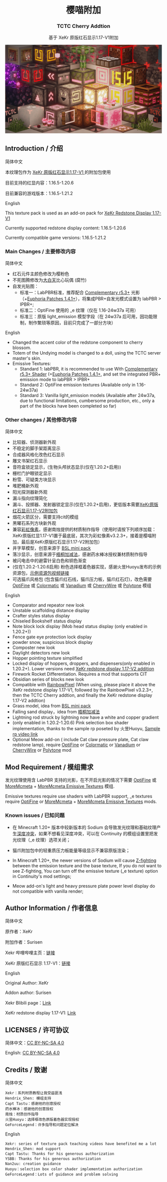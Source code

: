 <h1 align = "center">樱喵附加</h1>
<h3 align = "center">TCTC Cherry Addtion</h3>

<p align = "center">基于 XeKr 原版红石显示1.17-V1附加</p>

<div align="center"><img src="Featured_img.png" /></div>

## Introduction / 介绍

简体中文

本纹理包作为 [ XeKr 原版红石显示1.17-V1 ](https://legacy.curseforge.com/minecraft/texture-packs/xekr-redstone-display/files/3344524) 的附加包使用

目前支持的红显内容：1.16.5-1.20.6

目前兼容的游戏版本：1.16.5-1.21.2

English

This texture pack is used as an add-on pack for [XeKr Redstone Display 1.17-V1](https://legacy.curseforge.com/minecraft/texture-packs/xekr-redstone-display/files/3344524)

Currently supported redstone display content: 1.16.5-1.20.6

Currently compatible game versions: 1.16.5-1.21.2

### Main Changes / 主要修改内容

简体中文

- 红石元件主颜色修改为樱粉色
- 不死图腾修改为[大白天](https://space.bilibili.com/190067998/)比心玩偶 (腐竹)
- 自发光贴图：
    - 标准一：LabPBR标准，推荐配合 [Complementary r5.3+](https://modrinth.com/shader/complementary-reimagined/version/latest) 光影（+[Euphoria Patches 1.4.1+](https://www.euphoriapatches.com/how-to-install/)），将集成PBR+自发光模式设置为 labPBR > IPBR+;
    - 标准二：OptiFine 使用的 _e 纹理（仅在 1.16-24w37a 可用）
    - 标准三：原版 light_emission 模型字段（在 24w37a 后可用，因功能限制，制作繁琐等原因，目前只完成了一部分方块）

English

- Changed the accent color of the redstone component to cherry blossom.
- Totem of the Undying model is changed to a doll, using the TCTC server master's skin.
- Emissive Textures: 
    - Standard 1: labPBR, it is recommended to use With [Complementary r5.3+ Shader](https://modrinth.com/shader/complementary-reimagined/version/latest) (+[Euphoria Patches 1.4.1+](https://www.euphoriapatches.com/how-to-install/), and set the integrated PBR+ emission mode to labPBR > IPBR+
    - Standard 2: OptiFine emission textures (Available only in 1.16-24w37a)
    - Standard 3: Vanilla light_emission models (Available after 24w37a, due to functional limitations, cumbersome production, etc., only a part of the blocks have been completed so far)

### Other changes / 其他修改内容

简体中文

- 比较器、侦测器新外观
- 不稳定的脚手架距离显示
- 合成器风格化改色红石显示
- 雕文书架红石显示
- 音符盒锁定显示，(生物头颅状态显示(仅在1.20.2+启用))
- 栅栏门护眼锁定显示
- 粉雪、可疑类方块显示
- 堆肥桶新外观
- 阳光探测器新外观
- 漏斗指向纹理简化
- 漏斗、投掷器、发射器锁定显示(仅在1.20.2+启用)，更低版本需要[XeKr原版红石显示1.17-V2附加包](https://legacy.curseforge.com/minecraft/texture-packs/xekr-redstone-display/files/3504282)
- 烟花火箭区分，需要支持cit的模组
- 黑曜石系列方块新外观
- 兼容[彩虹像素](https://afdian.net/a/Nan2uu)，感谢南烛提供的材质制作指导（使用时请按下列顺序加载：XeKr原版红显1.17-V1置于最底层，其次为彩虹像素v3.2.3+，接着是樱喵附加，最后是XeKr原版红石显示1.17-V2附加包）
- 井字草模型，创意来源于 [BSL mini pack](https://bitslablab.com/bslminipacks/)
- 落沙显示，创意来源于[梧桐加减法](https://afdian.net/a/YSBBBB)，感谢药水棒冰授权兼材质制作指导
- 被闪电击中的避雷针呈白色和铜色渐变
- (仅在1.20.2-1.20.6启用) 粉色选择框着色器实现，感谢火昱Huoyu发布的示例资源包，[示例资源包视频链接](https://www.bilibili.com/video/BV1kK42117Wq/)
- 可选猫爪风格包 (包含猫爪红石线，猫爪压力板，猫爪红石灯)，改色需要 [OptiFine](https://www.optifine.net/downloads) 或 [Colormatic](https://www.curseforge.com/minecraft/mc-mods/colormatic) 或 [Vanadium](https://modrinth.com/mod/vanadium) 或 [CherryWire](https://github.com/The-Cat-Town-Craft/Cherry-Wire) 或 [Polytone](https://modrinth.com/mod/polytone) 模组

English

- Comparator and repeator new look
- Unstable scaffolding distance display
- Crafter styles status display
- Chiseled Bookshelf status display
- Note block lock display (Mob head status display (only enabled in 1.20.2+))
- Fence gate eye protection lock display
- powder snow, suspicious block display
- Composter new look
- Daylight detectors new look
- Hopper pointing texture simplified
- Locked display of hoppers, droppers, and dispensers(only enabled in 1.20.2+). Lower versions need [XeKr redstone display 1.17-V2 addition](https://legacy.curseforge.com/minecraft/texture-packs/xekr-redstone-display/files/3504282)
- Firework Rocket Differentiation. Requires a mod that supports CIT
- Obsidian series of blocks new look
- Compatible with [RainbowPixel](https://afdian.net/a/Nan2uu) (When using, please place it above the XeKr redstone display 1.17-V1, followed by the RainbowPixel v3.2.3+, then the TCTC Cherry addtion, and finally the XeKr redstone display 1.17-V2 addtion)
- Grass model, idea from [BSL mini pack](https://bitslablab.com/bslminipacks/)
- Falling sand display，idea from [梧桐加减法](https://afdian.net/a/YSBBBB)
- Lightning rod struck by lightning now have a white and copper gradient
- (only enabled in 1.20.2-1.20.6) Pink selection box shader implementation, thanks to the sample rp poseted by 火昱Huoyu, [Sample rp video link](https://www.bilibili.com/video/BV1kK42117Wq/)
- Optional Meow add-on ( include Cat claw pressure plate, Cat claw redstone lamp), require [OptiFine](https://www.optifine.net/downloads) or [Colormatic](https://www.curseforge.com/minecraft/mc-mods/colormatic) or [Vanadium](https://modrinth.com/mod/vanadium) or [CherryWire](https://github.com/The-Cat-Town-Craft/Cherry-Wire) or [Polytone](https://modrinth.com/mod/polytone) mod

## Mod Requirement / 模组需求

发光纹理使用含 LabPBR 支持的光影，在不开启光影的情况下需要 [OptiFine](https://www.optifine.net/downloads) 或 [MoreMcmeta](https://modrinth.com/mod/moremcmeta) + [MoreMcmeta Emissive Textures](https://modrinth.com/mod/moremcmeta-emissive) 模组.

Emissive textures require use shaders with LabPBR support, _e textures require [OptiFine](https://www.optifine.net/downloads) or [MoreMcmeta](https://modrinth.com/mod/moremcmeta) + [MoreMcmeta Emissive Textures](https://modrinth.com/mod/moremcmeta-emissive) mods.

### Known issues / 已知问题

- 在 Minecraft 1.20+ 版本中较新版本的 Sodium 会导致发光纹理和基础纹理产生[深度冲突](https://github.com/PepperCode1/Continuity/issues/292)，如果不想看见深度冲突，可以在 Continuity 的模组设置里把发光纹理（_e 纹理）选项关闭；
- 猫爪附加包中的轻重质压力板能量等级显示不兼容原版渲染；

- In Minecraft 1.20+, the newer versions of Sodium will cause [Z-fighting](https://github.com/PepperCode1/Continuity/issues/292) between the emission texture and the base texture, If you do not want to see Z-fighting, You can turn off the emissive texture (_e texture) option in Continuity's mod settings;
- Meow add-on's light and heavy pressure plate power level display do not compatible with vanilla render;

## Author Information / 作者信息

简体中文

原作者：XeKr

附加作者：Surisen

Xekr 哔哩哔哩主页：[链接](https://space.bilibili.com/5930630)

XeKr 原版红石显示 1.17-V1：[链接](https://legacy.curseforge.com/minecraft/texture-packs/xekr-redstone-display/files/3344524)

English

Original Author: XeKr

Addon author: Surisen

Xekr Blibili page：[Link](https://space.bilibili.com/5930630)

XeKr redstone display 1.17-V1: [Link](https://legacy.curseforge.com/minecraft/texture-packs/xekr-redstone-display/files/3344524)

## LICENSES / 许可协议

简体中文：[CC BY-NC-SA 4.0](https://creativecommons.org/licenses/by-nc-sa/4.0/deed.zh)

English: [CC BY-NC-SA 4.0](https://creativecommons.org/licenses/by-nc-sa/4.0/deed.en)

## Credits / 致谢

简体中文

    Xekr：系列材质教程让我受益匪浅
    Hendrix_Shen: 模组支持
    Capt Tastu：感谢他的创意授权
    药水棒冰：感谢他的创意授权
    南烛：材质创作指导
    火昱Huoyu：选择框改色原版着色器实现授权
    GeForceLegend：许多指导和问题定位解决

English

    Xekr: series of texture pack teaching videos have benefited me a lot
    Hendrix_Shen: mod support
    Capt Tastu: Thanks for his generous authorization
    YSBB: Thanks for his generous authorization
    Nan2uu: creation guidance
    Huoyu：selection box color shader implementation authorization
    GeForceLegend：Lots of guidance and problem solving
